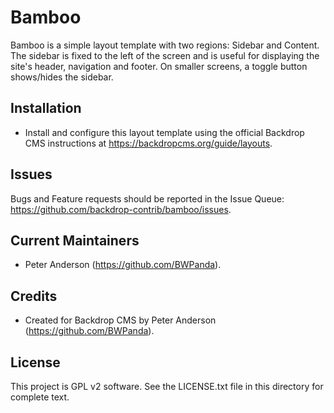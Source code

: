 Bamboo
======

Bamboo is a simple layout template with two regions: Sidebar and Content. The
sidebar is fixed to the left of the screen and is useful for displaying the
site's header, navigation and footer. On smaller screens, a toggle button
shows/hides the sidebar.

Installation
------------

- Install and configure this layout template using the official Backdrop CMS
  instructions at https://backdropcms.org/guide/layouts.

Issues
------

Bugs and Feature requests should be reported in the Issue Queue:
https://github.com/backdrop-contrib/bamboo/issues.

Current Maintainers
-------------------

- Peter Anderson (https://github.com/BWPanda).

Credits
-------

- Created for Backdrop CMS by Peter Anderson (https://github.com/BWPanda).

License
-------

This project is GPL v2 software. See the LICENSE.txt file in this directory for
complete text.
